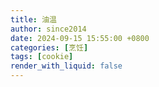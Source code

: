 ```yaml
---
title: 油温
author: since2014
date: 2024-09-15 15:55:00 +0800
categories: [烹饪]
tags: [cookie]
render_with_liquid: false
---
```


# 
